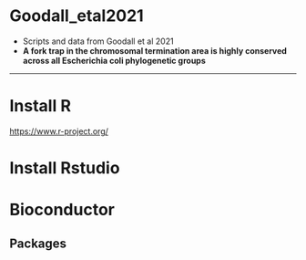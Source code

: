 # Goodall_etal2021
- Scripts and data from Goodall et al 2021
- **A fork trap in the chromosomal termination area is highly conserved across all Escherichia coli phylogenetic groups**

---


# Install R
https://www.r-project.org/

# Install Rstudio


# Bioconductor

## Packages






